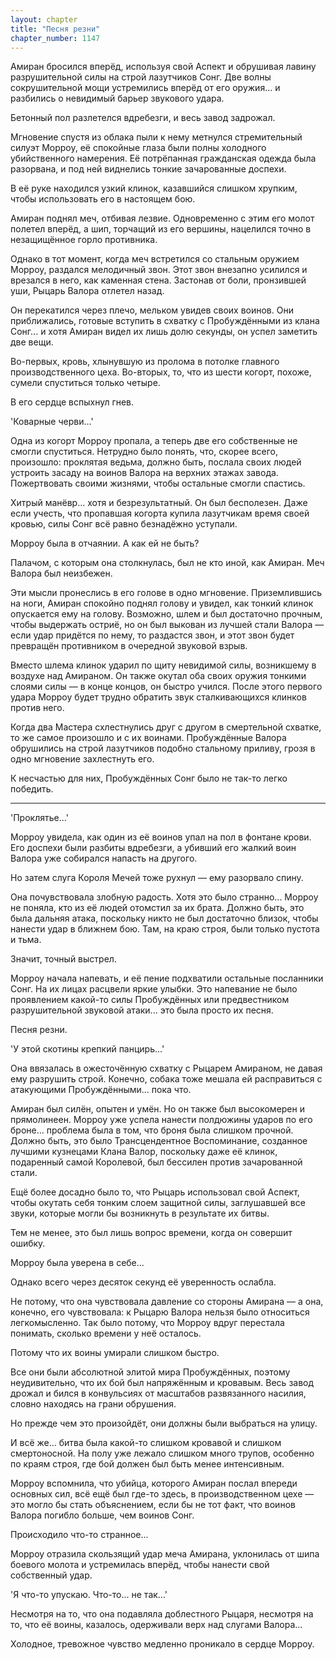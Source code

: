 ```yaml
---
layout: chapter
title: "Песня резни"
chapter_number: 1147
---
```


Амиран бросился вперёд, используя свой Аспект и обрушивая лавину разрушительной силы на строй лазутчиков Сонг. Две волны сокрушительной мощи устремились вперёд от его оружия... и разбились о невидимый барьер звукового удара.

Бетонный пол разлетелся вдребезги, и весь завод задрожал.

Мгновение спустя из облака пыли к нему метнулся стремительный силуэт Морроу, её спокойные глаза были полны холодного убийственного намерения. Её потрёпанная гражданская одежда была разорвана, и под ней виднелись тонкие зачарованные доспехи.

В её руке находился узкий клинок, казавшийся слишком хрупким, чтобы использовать его в настоящем бою.

Амиран поднял меч, отбивая лезвие. Одновременно с этим его молот полетел вперёд, а шип, торчащий из его вершины, нацелился точно в незащищённое горло противника.

Однако в тот момент, когда меч встретился со стальным оружием Морроу, раздался мелодичный звон. Этот звон внезапно усилился и врезался в него, как каменная стена. Застонав от боли, пронзившей уши, Рыцарь Валора отлетел назад.

Он перекатился через плечо, мельком увидев своих воинов. Они приближались, готовые вступить в схватку с Пробуждёнными из клана Сонг... и хотя Амиран видел их лишь долю секунды, он успел заметить две вещи.

Во-первых, кровь, хлынувшую из пролома в потолке главного производственного цеха. Во-вторых, то, что из шести когорт, похоже, сумели спуститься только четыре.

В его сердце вспыхнул гнев.

'Коварные черви...'

Одна из когорт Морроу пропала, а теперь две его собственные не смогли спуститься. Нетрудно было понять, что, скорее всего, произошло: проклятая ведьма, должно быть, послала своих людей устроить засаду на воинов Валора на верхних этажах завода. Пожертвовать своими жизнями, чтобы остальные смогли спастись.

Хитрый манёвр... хотя и безрезультатный. Он был бесполезен. Даже если учесть, что пропавшая когорта купила лазутчикам время своей кровью, силы Сонг всё равно безнадёжно уступали.

Морроу была в отчаянии. А как ей не быть?

Палачом, с которым она столкнулась, был не кто иной, как Амиран. Меч Валора был неизбежен.

Эти мысли пронеслись в его голове в одно мгновение. Приземлившись на ноги, Амиран спокойно поднял голову и увидел, как тонкий клинок опускается ему на голову. Возможно, шлем и был достаточно прочным, чтобы выдержать остриё, но он был выкован из лучшей стали Валора — если удар придётся по нему, то раздастся звон, и этот звон будет превращён противником в очередной звуковой взрыв.

Вместо шлема клинок ударил по щиту невидимой силы, возникшему в воздухе над Амираном. Он также окутал оба своих оружия тонкими слоями силы — в конце концов, он быстро учился. После этого первого удара Морроу будет трудно обратить звук сталкивающихся клинков против него.

Когда два Мастера схлестнулись друг с другом в смертельной схватке, то же самое произошло и с их воинами. Пробуждённые Валора обрушились на строй лазутчиков подобно стальному приливу, грозя в одно мгновение захлестнуть его.

К несчастью для них, Пробуждённых Сонг было не так-то легко победить.

***

'Проклятье...'

Морроу увидела, как один из её воинов упал на пол в фонтане крови. Его доспехи были разбиты вдребезги, а убивший его жалкий воин Валора уже собирался напасть на другого.

Но затем слуга Короля Мечей тоже рухнул — ему разорвало спину.

Она почувствовала злобную радость. Хотя это было странно... Морроу не поняла, кто из её людей отомстил за их брата. Должно быть, это была дальняя атака, поскольку никто не был достаточно близок, чтобы нанести удар в ближнем бою. Там, на краю строя, были только пустота и тьма.

Значит, точный выстрел.

Морроу начала напевать, и её пение подхватили остальные посланники Сонг. На их лицах расцвели яркие улыбки. Это напевание не было проявлением какой-то силы Пробуждённых или предвестником разрушительной звуковой атаки... это была просто их песня.

Песня резни.

'У этой скотины крепкий панцирь...'

Она ввязалась в ожесточённую схватку с Рыцарем Амираном, не давая ему разрушить строй. Конечно, собака тоже мешала ей расправиться с атакующими Пробуждёнными... пока что.

Амиран был силён, опытен и умён. Но он также был высокомерен и прямолинеен. Морроу уже успела нанести полдюжины ударов по его броне... проблема была в том, что броня была слишком прочной. Должно быть, это было Трансцендентное Воспоминание, созданное лучшими кузнецами Клана Валор, поскольку даже её клинок, подаренный самой Королевой, был бессилен против зачарованной стали.

Ещё более досадно было то, что Рыцарь использовал свой Аспект, чтобы окутать себя тонким слоем защитной силы, заглушавшей все звуки, которые могли бы возникнуть в результате их битвы.

Тем не менее, это был лишь вопрос времени, когда он совершит ошибку.

Морроу была уверена в себе...

Однако всего через десяток секунд её уверенность ослабла.

Не потому, что она чувствовала давление со стороны Амирана — а она, конечно, его чувствовала: к Рыцарю Валора нельзя было относиться легкомысленно. Так было потому, что Морроу вдруг перестала понимать, сколько времени у неё осталось.

Потому что их воины умирали слишком быстро.

Все они были абсолютной элитой мира Пробуждённых, поэтому неудивительно, что их бой был напряжённым и кровавым. Весь завод дрожал и бился в конвульсиях от масштабов развязанного насилия, словно находясь на грани обрушения.

Но прежде чем это произойдёт, они должны были выбраться на улицу.

И всё же... битва была какой-то слишком кровавой и слишком смертоносной. На полу уже лежало слишком много трупов, особенно по краям строя, где бой должен был быть менее интенсивным.

Морроу вспомнила, что убийца, которого Амиран послал впереди основных сил, всё ещё был где-то здесь, в производственном цехе — это могло бы стать объяснением, если бы не тот факт, что воинов Валора погибло больше, чем воинов Сонг.

Происходило что-то странное...

Морроу отразила скользящий удар меча Амирана, уклонилась от шипа боевого молота и устремилась вперёд, чтобы нанести свой собственный удар.

'Я что-то упускаю. Что-то... не так...'

Несмотря на то, что она подавляла доблестного Рыцаря, несмотря на то, что её воины, казалось, одерживали верх над слугами Валора...

Холодное, тревожное чувство медленно проникало в сердце Морроу.